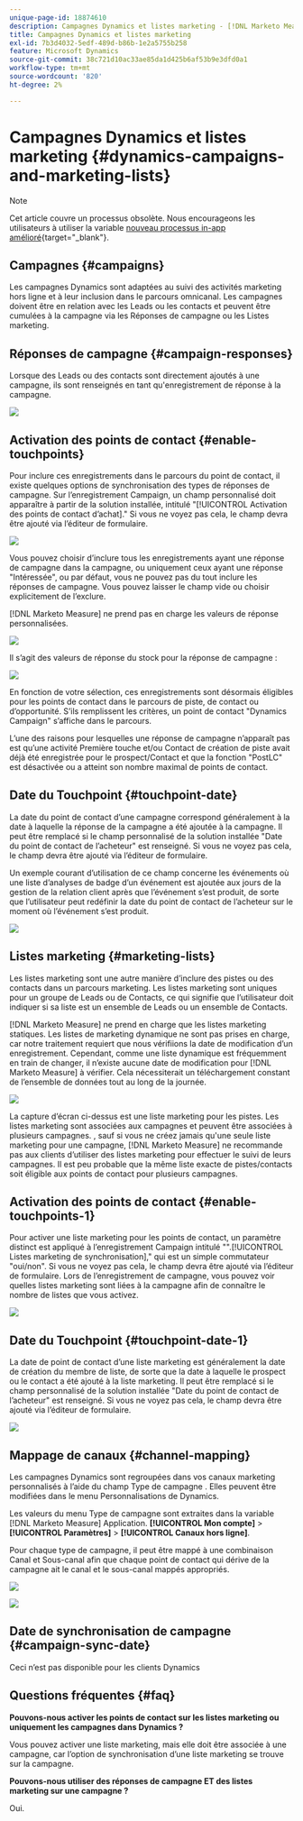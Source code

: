 ```yaml
---
unique-page-id: 18874610
description: Campagnes Dynamics et listes marketing - [!DNL Marketo Measure] - Documentation du produit
title: Campagnes Dynamics et listes marketing
exl-id: 7b3d4032-5edf-489d-b86b-1e2a5755b258
feature: Microsoft Dynamics
source-git-commit: 38c721d10ac33ae85da1d425b6af53b9e3dfd0a1
workflow-type: tm+mt
source-wordcount: '820'
ht-degree: 2%

---
```


# Campagnes Dynamics et listes marketing {#dynamics-campaigns-and-marketing-lists}

>[!NOTE]
>
>Cet article couvre un processus obsolète. Nous encourageons les utilisateurs à utiliser la variable [nouveau processus in-app amélioré](/help/channel-tracking-and-setup/offline-channels/custom-campaign-sync.md){target="_blank"}.

## Campagnes {#campaigns}

Les campagnes Dynamics sont adaptées au suivi des activités marketing hors ligne et à leur inclusion dans le parcours omnicanal. Les campagnes doivent être en relation avec les Leads ou les contacts et peuvent être cumulées à la campagne via les Réponses de campagne ou les Listes marketing.

## Réponses de campagne {#campaign-responses}

Lorsque des Leads ou des contacts sont directement ajoutés à une campagne, ils sont renseignés en tant qu&#39;enregistrement de réponse à la campagne.

![](assets/1.png)

## Activation des points de contact {#enable-touchpoints}

Pour inclure ces enregistrements dans le parcours du point de contact, il existe quelques options de synchronisation des types de réponses de campagne. Sur l’enregistrement Campaign, un champ personnalisé doit apparaître à partir de la solution installée, intitulé &quot;[!UICONTROL Activation des points de contact d’achat].&quot; Si vous ne voyez pas cela, le champ devra être ajouté via l’éditeur de formulaire.

![](assets/2.png)

Vous pouvez choisir d’inclure tous les enregistrements ayant une réponse de campagne dans la campagne, ou uniquement ceux ayant une réponse &quot;Intéressée&quot;, ou par défaut, vous ne pouvez pas du tout inclure les réponses de campagne. Vous pouvez laisser le champ vide ou choisir explicitement de l’exclure.

[!DNL Marketo Measure] ne prend pas en charge les valeurs de réponse personnalisées.

![](assets/3.png)

Il s’agit des valeurs de réponse du stock pour la réponse de campagne :

![](assets/4.png)

En fonction de votre sélection, ces enregistrements sont désormais éligibles pour les points de contact dans le parcours de piste, de contact ou d’opportunité. S’ils remplissent les critères, un point de contact &quot;Dynamics Campaign&quot; s’affiche dans le parcours.

L’une des raisons pour lesquelles une réponse de campagne n’apparaît pas est qu’une activité Première touche et/ou Contact de création de piste avait déjà été enregistrée pour le prospect/Contact et que la fonction &quot;PostLC&quot; est désactivée ou a atteint son nombre maximal de points de contact.

## Date du Touchpoint {#touchpoint-date}

La date du point de contact d’une campagne correspond généralement à la date à laquelle la réponse de la campagne a été ajoutée à la campagne. Il peut être remplacé si le champ personnalisé de la solution installée &quot;Date du point de contact de l’acheteur&quot; est renseigné. Si vous ne voyez pas cela, le champ devra être ajouté via l’éditeur de formulaire.

Un exemple courant d’utilisation de ce champ concerne les événements où une liste d’analyses de badge d’un événement est ajoutée aux jours de la gestion de la relation client après que l’événement s’est produit, de sorte que l’utilisateur peut redéfinir la date du point de contact de l’acheteur sur le moment où l’événement s’est produit.

![](assets/5.png)

## Listes marketing {#marketing-lists}

Les listes marketing sont une autre manière d’inclure des pistes ou des contacts dans un parcours marketing. Les listes marketing sont uniques pour un groupe de Leads ou de Contacts, ce qui signifie que l’utilisateur doit indiquer si sa liste est un ensemble de Leads ou un ensemble de Contacts.

[!DNL Marketo Measure] ne prend en charge que les listes marketing statiques. Les listes de marketing dynamique ne sont pas prises en charge, car notre traitement requiert que nous vérifiions la date de modification d’un enregistrement. Cependant, comme une liste dynamique est fréquemment en train de changer, il n’existe aucune date de modification pour [!DNL Marketo Measure] à vérifier. Cela nécessiterait un téléchargement constant de l’ensemble de données tout au long de la journée.

![](assets/6.png)

La capture d’écran ci-dessus est une liste marketing pour les pistes. Les listes marketing sont associées aux campagnes et peuvent être associées à plusieurs campagnes. , sauf si vous ne créez jamais qu&#39;une seule liste marketing pour une campagne, [!DNL Marketo Measure] ne recommande pas aux clients d’utiliser des listes marketing pour effectuer le suivi de leurs campagnes. Il est peu probable que la même liste exacte de pistes/contacts soit éligible aux points de contact pour plusieurs campagnes.

## Activation des points de contact {#enable-touchpoints-1}

Pour activer une liste marketing pour les points de contact, un paramètre distinct est appliqué à l’enregistrement Campaign intitulé &quot;&quot;.[!UICONTROL Listes marketing de synchronisation],&quot; qui est un simple commutateur &quot;oui/non&quot;. Si vous ne voyez pas cela, le champ devra être ajouté via l’éditeur de formulaire. Lors de l’enregistrement de campagne, vous pouvez voir quelles listes marketing sont liées à la campagne afin de connaître le nombre de listes que vous activez.

![](assets/7.png)

## Date du Touchpoint {#touchpoint-date-1}

La date de point de contact d’une liste marketing est généralement la date de création du membre de liste, de sorte que la date à laquelle le prospect ou le contact a été ajouté à la liste marketing. Il peut être remplacé si le champ personnalisé de la solution installée &quot;Date du point de contact de l’acheteur&quot; est renseigné. Si vous ne voyez pas cela, le champ devra être ajouté via l’éditeur de formulaire.

![](assets/8.png)

## Mappage de canaux {#channel-mapping}

Les campagnes Dynamics sont regroupées dans vos canaux marketing personnalisés à l’aide du champ Type de campagne . Elles peuvent être modifiées dans le menu Personnalisations de Dynamics.

Les valeurs du menu Type de campagne sont extraites dans la variable [!DNL Marketo Measure] Application. **[!UICONTROL Mon compte]** > **[!UICONTROL Paramètres]** > **[!UICONTROL Canaux hors ligne]**.

Pour chaque type de campagne, il peut être mappé à une combinaison Canal et Sous-canal afin que chaque point de contact qui dérive de la campagne ait le canal et le sous-canal mappés appropriés.

![](assets/9.png)

![](assets/10.png)

## Date de synchronisation de campagne {#campaign-sync-date}

Ceci n’est pas disponible pour les clients Dynamics

## Questions fréquentes {#faq}

**Pouvons-nous activer les points de contact sur les listes marketing ou uniquement les campagnes dans Dynamics ?**

Vous pouvez activer une liste marketing, mais elle doit être associée à une campagne, car l’option de synchronisation d’une liste marketing se trouve sur la campagne.

**Pouvons-nous utiliser des réponses de campagne ET des listes marketing sur une campagne ?**

Oui.
